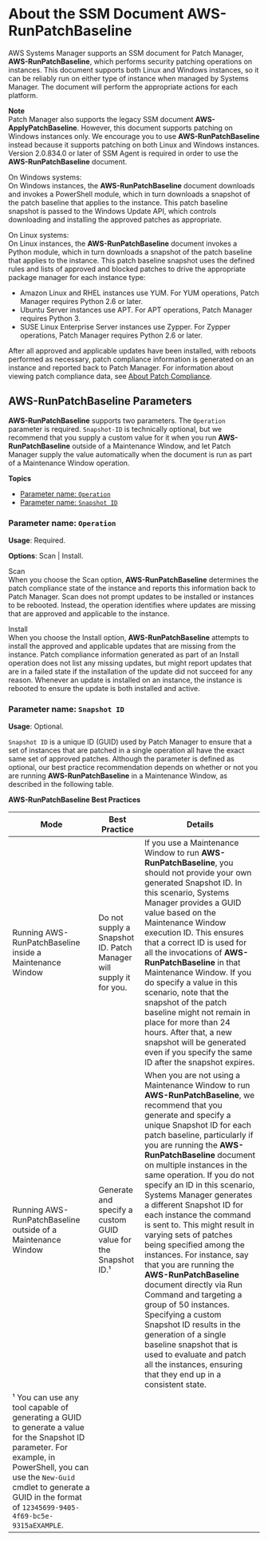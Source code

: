 # About the SSM Document AWS\-RunPatchBaseline<a name="patch-manager-about-aws-runpatchbaseline"></a>

AWS Systems Manager supports an SSM document for Patch Manager, **AWS\-RunPatchBaseline**, which performs security patching operations on instances\. This document supports both Linux and Windows instances, so it can be reliably run on either type of instance when managed by Systems Manager\. The document will perform the appropriate actions for each platform\.

**Note**  
Patch Manager also supports the legacy SSM document **AWS\-ApplyPatchBaseline**\. However, this document supports patching on Windows instances only\. We encourage you to use **AWS\-RunPatchBaseline** instead because it supports patching on both Linux and Windows instances\. Version 2\.0\.834\.0 or later of SSM Agent is required in order to use the **AWS\-RunPatchBaseline** document\.

On Windows systems:  
On Windows instances, the **AWS\-RunPatchBaseline** document downloads and invokes a PowerShell module, which in turn downloads a snapshot of the patch baseline that applies to the instance\. This patch baseline snapshot is passed to the Windows Update API, which controls downloading and installing the approved patches as appropriate\.

On Linux systems:  
On Linux instances, the **AWS\-RunPatchBaseline** document invokes a Python module, which in turn downloads a snapshot of the patch baseline that applies to the instance\. This patch baseline snapshot uses the defined rules and lists of approved and blocked patches to drive the appropriate package manager for each instance type:   
+  Amazon Linux and RHEL instances use YUM\. For YUM operations, Patch Manager requires Python 2\.6 or later\. 
+  Ubuntu Server instances use APT\. For APT operations, Patch Manager requires Python 3\. 
+ SUSE Linux Enterprise Server instances use Zypper\. For Zypper operations, Patch Manager requires Python 2\.6 or later\.

After all approved and applicable updates have been installed, with reboots performed as necessary, patch compliance information is generated on an instance and reported back to Patch Manager\. For information about viewing patch compliance data, see [About Patch Compliance](sysman-compliance-about.md#sysman-compliance-monitor-patch)\. 

## AWS\-RunPatchBaseline Parameters<a name="patch-manager-about-aws-runpatchbaseline-parameters"></a>

**AWS\-RunPatchBaseline** supports two parameters\. The `Operation` parameter is required\. `Snapshot-ID` is technically optional, but we recommend that you supply a custom value for it when you run **AWS\-RunPatchBaseline** outside of a Maintenance Window, and let Patch Manager supply the value automatically when the document is run as part of a Maintenance Window operation\.

**Topics**
+ [Parameter name: `Operation`](#patch-manager-about-aws-runpatchbaseline-parameters-operation)
+ [Parameter name: `Snapshot ID`](#patch-manager-about-aws-runpatchbaseline-parameters-snapshot-id)

### Parameter name: `Operation`<a name="patch-manager-about-aws-runpatchbaseline-parameters-operation"></a>

**Usage**: Required\.

**Options**: Scan \| Install\. 

Scan  
When you choose the Scan option, **AWS\-RunPatchBaseline** determines the patch compliance state of the instance and reports this information back to Patch Manager\. Scan does not prompt updates to be installed or instances to be rebooted\. Instead, the operation identifies where updates are missing that are approved and applicable to the instance\. 

Install  
When you choose the Install option, **AWS\-RunPatchBaseline** attempts to install the approved and applicable updates that are missing from the instance\. Patch compliance information generated as part of an Install operation does not list any missing updates, but might report updates that are in a failed state if the installation of the update did not succeed for any reason\. Whenever an update is installed on an instance, the instance is rebooted to ensure the update is both installed and active\.

### Parameter name: `Snapshot ID`<a name="patch-manager-about-aws-runpatchbaseline-parameters-snapshot-id"></a>

**Usage**: Optional\.

`Snapshot ID` is a unique ID \(GUID\) used by Patch Manager to ensure that a set of instances that are patched in a single operation all have the exact same set of approved patches\. Although the parameter is defined as optional, our best practice recommendation depends on whether or not you are running **AWS\-RunPatchBaseline** in a Maintenance Window, as described in the following table\.


**AWS\-RunPatchBaseline Best Practices**  

| Mode | Best Practice | Details | 
| --- | --- | --- | 
| Running AWS\-RunPatchBaseline inside a Maintenance Window | Do not supply a Snapshot ID\. Patch Manager will supply it for you\. |  If you use a Maintenance Window to run **AWS\-RunPatchBaseline**, you should not provide your own generated Snapshot ID\. In this scenario, Systems Manager provides a GUID value based on the Maintenance Window execution ID\. This ensures that a correct ID is used for all the invocations of **AWS\-RunPatchBaseline** in that Maintenance Window\.  If you do specify a value in this scenario, note that the snapshot of the patch baseline might not remain in place for more than 24 hours\. After that, a new snapshot will be generated even if you specify the same ID after the snapshot expires\.   | 
| Running AWS\-RunPatchBaseline outside of a Maintenance Window | Generate and specify a custom GUID value for the Snapshot ID\.¹ |  When you are not using a Maintenance Window to run **AWS\-RunPatchBaseline**, we recommend that you generate and specify a unique Snapshot ID for each patch baseline, particularly if you are running the **AWS\-RunPatchBaseline** document on multiple instances in the same operation\. If you do not specify an ID in this scenario, Systems Manager generates a different Snapshot ID for each instance the command is sent to\. This might result in varying sets of patches being specified among the instances\. For instance, say that you are running the **AWS\-RunPatchBaseline** document directly via Run Command and targeting a group of 50 instances\. Specifying a custom Snapshot ID results in the generation of a single baseline snapshot that is used to evaluate and patch all the instances, ensuring that they end up in a consistent state\.   | 
|  ¹ You can use any tool capable of generating a GUID to generate a value for the Snapshot ID parameter\. For example, in PowerShell, you can use the `New-Guid` cmdlet to generate a GUID in the format of `12345699-9405-4f69-bc5e-9315aEXAMPLE`\.  | 